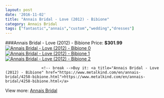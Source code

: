 ```yaml
---
layout: post
date: '2016-11-02'
title: "Annais Bridal - Love (2012) - Bibione"
category: Annais Bridal
tags: ["fantastic","annais","custom","wedding","dresses"]
---
```

###Annais Bridal - Love (2012) - Bibione
Price: **$301.99**
<a href="https://www.metalkind.com/en/annais-bridal/4258-bibione.html"><img src="http://img.metalkind.com/68421-thickbox_default/bibione.jpg" alt="Annais Bridal - Love (2012) - Bibione 0" /></a>
<a href="https://www.metalkind.com/en/annais-bridal/4258-bibione.html"><img src="http://img.metalkind.com/68422-thickbox_default/bibione.jpg" alt="Annais Bridal - Love (2012) - Bibione 1" /></a>
<a href="https://www.metalkind.com/en/annais-bridal/4258-bibione.html"><img src="http://img.metalkind.com/68423-thickbox_default/bibione.jpg" alt="Annais Bridal - Love (2012) - Bibione 2" /></a>


					<!-- break -->Buy it: <a title="Annais Bridal - Love (2012) - Bibione" href="https://www.metalkind.com/en/annais-bridal/4258-bibione.html">https://www.metalkind.com/en/annais-bridal/4258-bibione.html</a>
View more: [Annais Bridal](https://www.metalkind.com/en/18-annais-bridal)